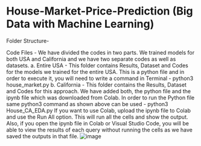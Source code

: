 # House-Market-Price-Prediction (Big Data with Machine Learning)

Folder Structure-

Code Files - We have divided the codes in two parts. We trained models for both USA and California and we have two separate codes as well as datasets.
a.	Entire USA - This folder contains Results, Dataset and Codes for the models we trained for the entire USA. This is a python file and in order to execute it, you will need to write a command in Terminal - python3 house_market.py 
b.	California - This folder contains the Results, Dataset and Codes for this approach. We have added both, the python file and the ipynb file which was downloaded from Colab.
In order to run the Python file same python3 command as shown above can be used - python3 House_CA_EDA.py
If you want to use Colab, upload the ipynb file to Colab and use the Run All option. This will run all the cells and show the output.
Also, if you open the ipynb file in Colab or Visual Studio Code, you will be able to view the results of each query without running the cells as we have saved the outputs in that file.
![image](https://github.com/milind-pathak/House-Market-PRice-Prediction/assets/21137512/002265e4-2efa-41a4-874e-e7598ba5717f)
